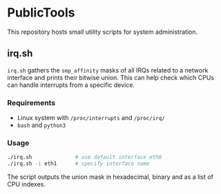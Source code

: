 # PublicTools

This repository hosts small utility scripts for system administration.

## irq.sh

`irq.sh` gathers the `smp_affinity` masks of all IRQs related to a network
interface and prints their bitwise union. This can help check which CPUs can
handle interrupts from a specific device.

### Requirements
- Linux system with `/proc/interrupts` and `/proc/irq/`
- `bash` and `python3`

### Usage
```bash
./irq.sh              # use default interface eth0
./irq.sh -i eth1      # specify interface name
```
The script outputs the union mask in hexadecimal, binary and as a list of CPU
indexes.

